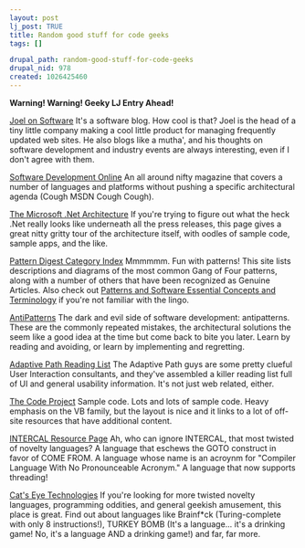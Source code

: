 ```yaml
--- 
layout: post
lj_post: TRUE
title: Random good stuff for code geeks
tags: []

drupal_path: random-good-stuff-for-code-geeks
drupal_nid: 978
created: 1026425460
---
```

<B>Warning! Warning! Geeky LJ Entry Ahead!</B>

<a href="http://www.joelonsoftware.com">Joel on Software</a>
It's a software blog. How cool is that? Joel is the head of a tiny little company making a cool little product for managing frequently updated web sites. He also blogs like a mutha', and his thoughts on software development and industry events are always interesting, even if I don't agree with them.

<a href="http://www.sdmagazine.com">Software Development Online</a>
An all around nifty magazine that covers a number of languages and platforms without pushing a specific architectural agenda (Cough MSDN Cough Cough).

<a href="http://msdn.microsoft.com/architecture">The Microsoft .Net Architecture</a>
If you're trying to figure out what the heck .Net really looks like underneath all the press releases, this page gives a great nitty gritty tour of the architecture itself, with oodles of sample code, sample apps, and the like.

<a href="http://patterndigest.com/main/sortcategory.html">Pattern Digest Category Index</a>
Mmmmmm. Fun with patterns! This site lists descriptions and diagrams of the most common Gang of Four patterns, along with a number of others that have been recognized as Genuine Articles. Also check out <a href="http://www.enteract.com/~bradapp/docs/patterns-intro.html">Patterns and Software Essential Concepts and Terminology</a> if you're not familiar with the lingo.

<a href="http://www.antipatterns.com">AntiPatterns</a>
The dark and evil side of software development: antipatterns. These are the commonly repeated mistakes, the architectural solutions the seem like a good idea at the time but come back to bite you later. Learn by reading and avoiding, or learn by implementing and regretting.

<a href="http://www.adaptivepath.com/publications/readinglist.php">Adaptive Path Reading List</a>
The Adaptive Path guys are some pretty clueful User Interaction consultants, and they've assembled a killer reading list full of UI and general usability information. It's not just web related, either.

<a href="http://www.codeproject.com">The Code Project</a>
Sample code. Lots and lots of sample code. Heavy emphasis on the VB family, but the layout is nice and it links to a lot of off-site resources that have additional content.

<a href="http://www.tuxedo.org/~esr/intercal">INTERCAL Resource Page</a>
Ah, who can ignore INTERCAL, that most twisted of novelty languages? A language that eschews the GOTO construct in favor of COME FROM. A language whose name is an acroynm for "Compiler Language With No Pronounceable Acronym." A language that now supports threading!

<a href="http://www.catseye.mb.ca/esoteric/index.html">Cat's Eye Technologies</a>
If you're looking for more twisted novelty languages, programming oddities, and general geekish amusement, this place is great. Find out about languages like Brainf*ck (Turing-complete with only 8 instructions!), TURKEY BOMB (It's a language... it's a drinking game! No, it's a language AND a drinking game!) and far, far more.
